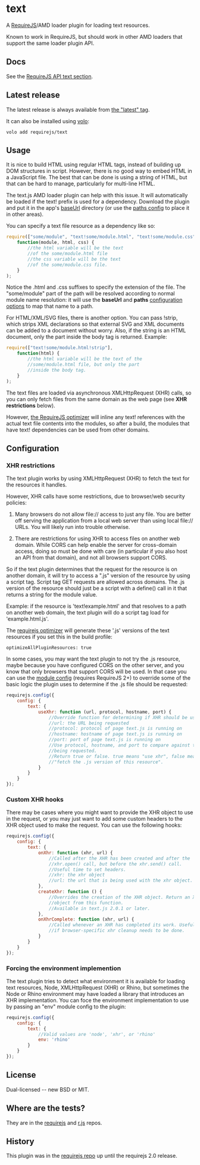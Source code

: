 
# text

A [RequireJS](http://requirejs.org)/AMD loader plugin for loading text
resources.

Known to work in RequireJS, but should work in other AMD loaders that support
the same loader plugin API.

## Docs

See the [RequireJS API text section](http://requirejs.org/docs/api.html#text).

## Latest release

The latest release is always available from [the "latest" tag](https://raw.github.com/requirejs/text/latest/text.js).

It can also be installed using [volo](https://github.com/volojs/volo):

    volo add requirejs/text

## Usage

It is nice to build HTML using regular HTML tags, instead of building up DOM
structures in script. However, there is no good way to embed HTML in a
JavaScript file. The best that can be done is using a string of HTML, but that
can be hard to manage, particularly for multi-line HTML.

The text.js AMD loader plugin can help with this issue. It will automatically be
loaded if the text! prefix is used for a dependency. Download the plugin and put
it in the app's [baseUrl](http://requirejs.org/docs/api.html#config-baseUrl)
directory (or use the [paths config](http://requirejs.org/docs/api.html#config-paths) to place it in other areas).

You can specify a text file resource as a dependency like so:

```javascript
require(["some/module", "text!some/module.html", "text!some/module.css"],
    function(module, html, css) {
        //the html variable will be the text
        //of the some/module.html file
        //the css variable will be the text
        //of the some/module.css file.
    }
);
```

Notice the .html and .css suffixes to specify the extension of the file. The
"some/module" part of the path will be resolved according to normal module name
resolution: it will use the **baseUrl** and **paths** [configuration
options](http://requirejs.org/docs/api.html#config) to map that name to a path.

For HTML/XML/SVG files, there is another option. You can pass !strip, which
strips XML declarations so that external SVG and XML documents can be added to a
document without worry. Also, if the string is an HTML document, only the part
inside the body tag is returned. Example:

```javascript
require(["text!some/module.html!strip"],
    function(html) {
        //the html variable will be the text of the
        //some/module.html file, but only the part
        //inside the body tag.
    }
);
```

The text files are loaded via asynchronous XMLHttpRequest (XHR) calls, so you
can only fetch files from the same domain as the web page (see **XHR
restrictions** below).

However, [the RequireJS optimizer](http://requirejs.org/docs/optimization.html)
will inline any text! references with the actual text file contents into the
modules, so after a build, the modules that have text! dependencies can be used
from other domains.

## Configuration

### XHR restrictions

The text plugin works by using XMLHttpRequest (XHR) to fetch the text for the
resources it handles.

However, XHR calls have some restrictions, due to browser/web security policies:

1) Many browsers do not allow file:// access to just any file. You are better
off serving the application from a local web server than using local file://
URLs. You will likely run into trouble otherwise.

2) There are restrictions for using XHR to access files on another web domain.
While CORS can help enable the server for cross-domain access, doing so must
be done with care (in particular if you also host an API from that domain),
and not all browsers support CORS.

So if the text plugin determines that the request for the resource is on another
domain, it will try to access a ".js" version of the resource by using a
script tag. Script tag GET requests are allowed across domains. The .js version
of the resource should just be a script with a define() call in it that returns
a string for the module value.

Example: if the resource is 'text!example.html' and that resolves to a path
on another web domain, the text plugin will do a script tag load for
'example.html.js'.

The [requirejs optimizer](http://requirejs.org/docs/optimization.html) will
generate these '.js' versions of the text resources if you set this in the
build profile:

    optimizeAllPluginResources: true

In some cases, you may want the text plugin to not try the .js resource, maybe
because you have configured CORS on the other server, and you know that only
browsers that support CORS will be used. In that case you can use the
[module config](http://requirejs.org/docs/api.html#config-moduleconfig)
(requires RequireJS 2+) to override some of the basic logic the plugin uses to
determine if the .js file should be requested:

```javascript
requirejs.config({
    config: {
        text: {
            useXhr: function (url, protocol, hostname, port) {
                //Override function for determining if XHR should be used.
                //url: the URL being requested
                //protocol: protocol of page text.js is running on
                //hostname: hostname of page text.js is running on
                //port: port of page text.js is running on
                //Use protocol, hostname, and port to compare against the url
                //being requested.
                //Return true or false. true means "use xhr", false means
                //"fetch the .js version of this resource".
            }
        }
    }
});
```

### Custom XHR hooks

There may be cases where you might want to provide the XHR object to use
in the request, or you may just want to add some custom headers to the
XHR object used to make the request. You can use the following hooks:

```javascript
requirejs.config({
    config: {
        text: {
            onXhr: function (xhr, url) {
                //Called after the XHR has been created and after the
                //xhr.open() call, but before the xhr.send() call.
                //Useful time to set headers.
                //xhr: the xhr object
                //url: the url that is being used with the xhr object.
            },
            createXhr: function () {
                //Overrides the creation of the XHR object. Return an XHR
                //object from this function.
                //Available in text.js 2.0.1 or later.
            },
            onXhrComplete: function (xhr, url) {
                //Called whenever an XHR has completed its work. Useful
                //if browser-specific xhr cleanup needs to be done.
            }
        }
    }
});
```

### Forcing the environment implemention

The text plugin tries to detect what environment it is available for loading
text resources, Node, XMLHttpRequest (XHR) or Rhino, but sometimes the
Node or Rhino environment may have loaded a library that introduces an XHR
implementation. You can foce the environment implementation to use by passing
an "env" module config to the plugin:

```javascript
requirejs.config({
    config: {
        text: {
            //Valid values are 'node', 'xhr', or 'rhino'
            env: 'rhino'
        }
    }
});
```

## License

Dual-licensed -- new BSD or MIT.

## Where are the tests?

They are in the [requirejs](https://github.com/jrburke/requirejs) and
[r.js](https://github.com/jrburke/r.js) repos.

## History

This plugin was in the [requirejs repo](https://github.com/jrburke/requirejs)
up until the requirejs 2.0 release.